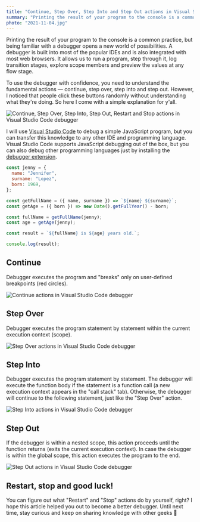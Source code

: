 ```yaml
---
title: "Continue, Step Over, Step Into and Step Out actions in Visual Studio Code debugger explained"
summary: "Printing the result of your program to the console is a common practice, but being familiar with a debugger opens a new world of possibilities. To use the debugger with confidence, you need to understand the basic actions. So here I come with a simple explanation for y’all."
photo: "2021-11-04.jpg"
---
```


Printing the result of your program to the console is a common practice, but being familiar with a debugger opens a new world of possibilities. A debugger is built into most of the popular IDEs and is also integrated with most web browsers. It allows us to run a program, step through it, log transition stages, explore scope members and preview the values at any flow stage.

To use the debugger with confidence, you need to understand the fundamental actions — continue, step over, step into and step out. However, I noticed that people click these buttons randomly without understanding what they're doing. So here I come with a simple explanation for y'all.

![Continue, Step Over, Step Into, Step Out, Restart and Stop actions in Visual Studio Code debugger](/photos/2021-11-04-1.png)

I will use [Visual Studio Code](https://code.visualstudio.com) to debug a simple JavaScript program, but you can transfer this knowledge to any other IDE and programming language. Visual Studio Code supports JavaScript debugging out of the box, but you can also debug other programming languages just by installing the [debugger extension](https://code.visualstudio.com/Docs/editor/debugging#_debugger-extensions).

```js
const jenny = {
  name: "Jennifer",
  surname: "Lopez",
  born: 1969,
};

const getFullName = ({ name, surname }) => `${name} ${surname}`;
const getAge = ({ born }) => new Date().getFullYear() - born;

const fullName = getFullName(jenny);
const age = getAge(jenny);

const result = `${fullName} is ${age} years old.`;

console.log(result);
```

## Continue

Debugger executes the program and "breaks" only on user-defined breakpoints (red circles).

![Continue actions in Visual Studio Code debugger](/photos/2021-11-04-2.gif)

## Step Over

Debugger executes the program statement by statement within the current execution context (scope).

![Step Over actions in Visual Studio Code debugger](/photos/2021-11-04-3.gif)

## Step Into

Debugger executes the program statement by statement. The debugger will execute the function body if the statement is a function call (a new execution context appears in the "call stack" tab). Otherwise, the debugger will continue to the following statement, just like the "Step Over" action.

![Step Into actions in Visual Studio Code debugger](/photos/2021-11-04-4.gif)

## Step Out

If the debugger is within a nested scope, this action proceeds until the function returns (exits the current execution context). In case the debugger is within the global scope, this action executes the program to the end.

![Step Out actions in Visual Studio Code debugger](/photos/2021-11-04-5.gif)

## Restart, stop and good luck!

You can figure out what "Restart" and "Stop" actions do by yourself, right? I hope this article helped you out to become a better debugger. Until next time, stay curious and keep on sharing knowledge with other geeks 👊
